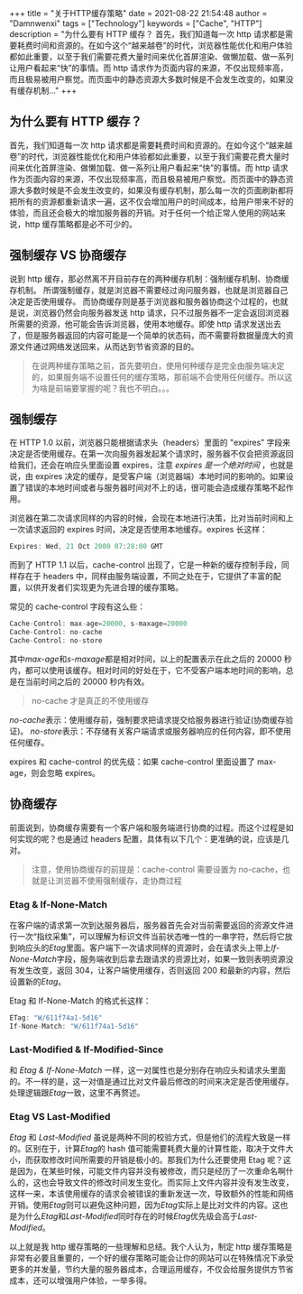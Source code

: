 +++
title = "关于HTTP缓存策略"
date = 2021-08-22 21:54:48
author = "Damnwenxi"
tags = ["Technology"]
keywords = ["Cache", "HTTP"]
description = "为什么要有 HTTP 缓存？ 首先，我们知道每一次 http 请求都是需要耗费时间和资源的。在如今这个“越来越卷”的时代，浏览器性能优化和用户体验都如此重要，以至于我们需要花费大量时间来优化首屏渲染、做懒加载、做一系列让用户看起来“快”的事情。而 http 请求作为页面内容的来源，不仅出现频率高，而且极易被用户察觉。而页面中的静态资源大多数时候是不会发生改变的，如果没有缓存机制..."
+++

## 为什么要有 HTTP 缓存？

首先，我们知道每一次 http 请求都是需要耗费时间和资源的。在如今这个“越来越卷”的时代，浏览器性能优化和用户体验都如此重要，以至于我们需要花费大量时间来优化首屏渲染、做懒加载、做一系列让用户看起来“快”的事情。而 http 请求作为页面内容的来源，不仅出现频率高，而且极易被用户察觉。而页面中的静态资源大多数时候是不会发生改变的，如果没有缓存机制，那么每一次的页面刷新都将把所有的资源都重新请求一遍，这不仅会增加用户的时间成本，给用户带来不好的体验，而且还会极大的增加服务器的开销。对于任何一个给正常人使用的网站来说，http 缓存策略都是必不可少的。

## 强制缓存 VS 协商缓存

说到 http 缓存，那必然离不开目前存在的两种缓存机制：强制缓存机制、协商缓存机制。
所谓强制缓存，就是浏览器不需要经过询问服务器，也就是浏览器自己决定是否使用缓存。
而协商缓存则是基于浏览器和服务器协商这个过程的，也就是说，浏览器仍然会向服务器发送 http 请求，只不过服务器不一定会返回浏览器所需要的资源，他可能会告诉浏览器，使用本地缓存。即使 http 请求发送出去了，但是服务器返回的内容可能是一个简单的状态码，而不需要将数据量庞大的资源文件通过网络发送回来，从而达到节省资源的目的。

> 在说两种缓存策略之前，首先要明白，使用何种缓存是完全由服务端决定的，如果服务端不设置任何的缓存策略，那前端不会使用任何缓存。所以这为啥是前端要掌握的呢？我也不明白。。。

## 强制缓存

在 HTTP 1.0 以前，浏览器只能根据请求头（headers）里面的 "expires" 字段来决定是否使用缓存。在第一次向服务器发起某个请求时，服务器不仅会把资源返回给我们，还会在响应头里面设置 expires，注意 _expires 是一个绝对时间_ ，也就是说，由 expires 决定的缓存，是受客户端（浏览器端）本地时间的影响的。如果设置了错误的本地时间或者与服务器时间对不上的话，很可能会造成缓存策略不起作用。

浏览器在第二次请求同样的内容的时候，会现在本地进行决策，比对当前时间和上一次请求返回的 expires 时间，决定是否使用本地缓存。expires 长这样：

```javascript
Expires: Wed, 21 Oct 2000 07:28:00 GMT
```

而到了 HTTP 1.1 以后，cache-control 出现了，它是一种新的缓存控制手段，同样存在于 headers 中，同样由服务端设置，不同之处在于，它提供了丰富的配置，以供开发者们实现更为先进合理的缓存策略。

常见的 cache-control 字段有这么些：

```js
Cache-Control: max-age=20000, s-maxage=20000
Cache-Control: no-cache
Cache-Control: no-store
```

其中*max-age*和*s-maxage*都是相对时间，以上的配置表示在此之后的 20000 秒内，都可以使用该缓存。相对时间的好处在于，它不受客户端本地时间的影响，总是在当前时间之后的 20000 秒内有效。

> no-cache 才是真正的不使用缓存

*no-cache*表示：使用缓存前，强制要求把请求提交给服务器进行验证(协商缓存验证)。
*no-store*表示：不存储有关客户端请求或服务器响应的任何内容，即不使用任何缓存。

expires 和 cache-control 的优先级：如果 cache-control 里面设置了 max-age，则会忽略 expires。

## 协商缓存

前面说到，协商缓存需要有一个客户端和服务端进行协商的过程。而这个过程是如何实现的呢？也是通过 headers 配置，具体有以下几个：更准确的说，应该是几对。

> 注意，使用协商缓存的前提是：cache-control 需要设置为 no-cache，也就是让浏览器不使用强制缓存，走协商过程

### Etag & If-None-Match

在客户端的请求第一次到达服务器后，服务器首先会对当前需要返回的资源文件进行一次“指纹采集”，可以理解为标识文件当前状态唯一性的一串字符，然后将它放到响应头的*Etag*里面。客户端下一次请求同样的资源时，会在请求头上带上*If-None-Match*字段，服务端收到后拿去跟请求的资源比对，如果一致则表明资源没有发生改变，返回 304，让客户端使用缓存，否则返回 200 和最新的内容，然后设置新的*Etag*。

Etag 和 If-None-Match 的格式长这样：

```js
ETag: "W/611f74a1-5d16"
If-None-Match: "W/611f74a1-5d16"
```

### Last-Modified & If-Modified-Since

和 _Etag & If-None-Match_ 一样，这一对属性也是分别存在响应头和请求头里面的。不一样的是，这一对值是通过比对文件最后修改的时间来决定是否使用缓存。处理逻辑跟*Etag*一致，这里不再赘述。

### Etag VS Last-Modified

_Etag_ 和 _Last-Modified_ 虽说是两种不同的校验方式，但是他们的流程大致是一样的。区别在于，计算*Etag*的 hash 值可能需要耗费大量的计算性能，取决于文件大小，而获取修改时间所需要的开销是极小的。那我们为什么还要使用 Etag 呢？这是因为，在某些时候，可能文件内容并没有被修改，而只是经历了一次重命名啊什么的，这也会导致文件的修改时间发生变化。而实际上文件内容并没有发生改变，这样一来，本该使用缓存的请求会被错误的重新发送一次，导致额外的性能和网络开销。使用*Etag*则可以避免这种问题，因为*Etag*实际上是比对文件的内容。这也是为什么*Etag*和*Last-Modified*同时存在的时候*Etag*优先级会高于*Last-Modified*。

以上就是我 http 缓存策略的一些理解和总结。我个人认为，制定 http 缓存策略是非常有必要且重要的，一个好的缓存策略可能会让你的网站可以在特殊情况下承受更多的并发量，节约大量的服务器成本，合理运用缓存，不仅会给服务提供方节省成本，还可以增强用户体验，一举多得。
